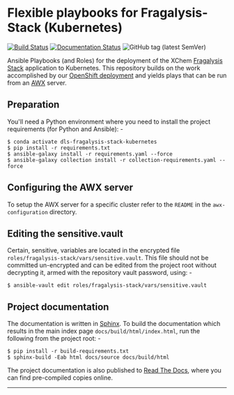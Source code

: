 # Flexible playbooks for Fragalysis-Stack (Kubernetes)

[![Build Status](https://travis-ci.com/InformaticsMatters/dls-fragalysis-stack-kubernetes.svg?branch=master)](https://travis-ci.com/InformaticsMatters/dls-fragalysis-stack-kubernetes)
[![Documentation Status](https://readthedocs.org/projects/im-dls-fragalysis-stack-kubernetes/badge/?version=latest)](https://im-dls-fragalysis-stack-kubernetes.readthedocs.io/en/latest/?badge=latest)
![GitHub tag (latest SemVer)](https://img.shields.io/github/v/tag/informaticsmatters/dls-fragalysis-stack-kubernetes)

Ansible Playbooks (and Roles) for the deployment of the XChem [Fragalysis Stack]
application to Kubernetes. This repository builds on the work accomplished
by our [OpenShift deployment] and yields plays that can be run from an [AWX]
server.

## Preparation
You'll need a Python environment where you need to install the project
requirements (for Python and Ansible): -

    $ conda activate dls-fragalysis-stack-kubernetes
    $ pip install -r requirements.txt
    $ ansible-galaxy install -r requirements.yaml --force
    $ ansible-galaxy collection install -r collection-requirements.yaml --force

## Configuring the AWX server
To setup the AWX server for a specific cluster refer to the `README`
in the `awx-configuration` directory.

## Editing the sensitive.vault
Certain, sensitive, variables are located in the encrypted file
`roles/fragalysis-stack/vars/sensitive.vault`. This file should not be
committed un-encrypted and can be edited from the project root without 
decrypting it, armed with the repository vault password, using: -

    $ ansible-vault edit roles/fragalysis-stack/vars/sensitive.vault

## Project documentation
The documentation is written in [Sphinx]. To build the documentation
which results in the main index page `docs/build/html/index.html`,
run the following from the project root: -

    $ pip install -r build-requirements.txt
    $ sphinx-build -Eab html docs/source docs/build/html

The project documentation is also published to [Read The Docs],
where you can find pre-compiled copies online.
 
---

[awx]: https://github.com/ansible/awx
[fragalysis stack]: https://github.com/xchem/fragalysis-stack
[openshift deployment]: https://github.com/InformaticsMatters/dls-fragalysis-stack-openshift
[read the docs]: https://im-dls-fragalysis-stack-kubernetes.readthedocs.io/en/stable/
[sphinx]: https://pypi.org/project/Sphinx/
[notes]: https://raw.githubusercontent.com/InformaticsMatters/okd-orchestrator/master/README-SPHINX.md
